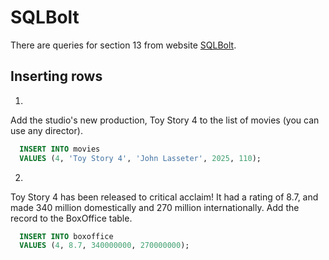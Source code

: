 # SQLBolt
There are queries for section 13 from website [SQLBolt](https://sqlbolt.com/lesson/inserting_rows).

## Inserting rows

1. 
Add the studio's new production, Toy Story 4 to the list of movies (you can use any director).
```sql
  INSERT INTO movies
  VALUES (4, 'Toy Story 4', 'John Lasseter', 2025, 110);
```
2. 
Toy Story 4 has been released to critical acclaim! It had a rating of 8.7, and made 340 million domestically and 270 million internationally. Add the record to the BoxOffice table.
```sql
  INSERT INTO boxoffice
  VALUES (4, 8.7, 340000000, 270000000);
```